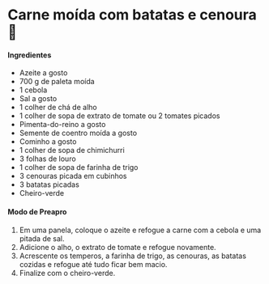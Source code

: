 # Carne moída com batatas e cenoura :cow2:

#### Ingredientes

* Azeite a gosto
* 700 g de paleta moída
* 1 cebola
* Sal a gosto
* 1 colher de chá de alho
* 1 colher de sopa de extrato de tomate ou 2 tomates picados
* Pimenta-do-reino a gosto
* Semente de coentro moída a gosto
* Cominho a gosto
* 1 colher de sopa de chimichurri
* 3 folhas de louro
* 1 colher de sopa de farinha de trigo
* 3 cenouras picada em cubinhos
* 3 batatas picadas
* Cheiro-verde

#### Modo de Preapro

1. Em uma panela, coloque o azeite e refogue a carne com a cebola e uma pitada de sal.
2. Adicione o alho, o extrato de tomate e refogue novamente.
3. Acrescente os temperos, a farinha de trigo, as cenouras, as batatas cozidas e refogue até tudo ficar bem macio.
4. Finalize com o cheiro-verde.